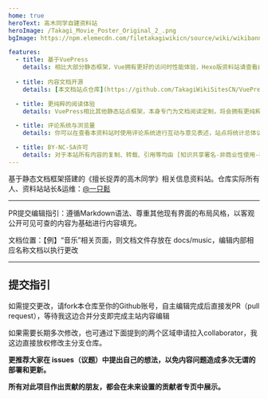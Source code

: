 ```yaml
---
home: true
heroText: 高木同学自建资料站
heroImage: /Takagi_Movie_Poster_Original_2_.png
bgImage: https://npm.elemecdn.com/filetakagiwikicn/source/wiki/wikibanner.webp

features:
  - title: 基于VuePress
    details: 相比大部分静态框架，Vue拥有更好的访问时性能体验，Hexo版资料站请查看由[@青虹空雨](https://wiki.takagi3.cn)维护的资料站
    
  - title: 内容文档开源
    details: [本文档站点仓库](https://github.com/TakagiWikiSitesCN/VuePress-TakagiWiki/)开源，即全站内容文档亦为开源。所有人均可对本站内容进行PR提交编辑（除核心布局配置文件等以外文档）

  - title: 更纯粹的阅读体验
    details: VuePress相比其他静态站点框架，本身专门为文档阅读定制，将会拥有更纯粹的资料阅读体验

  - title: 评论系统与浏览量
    details: 你可以在查看本资料站时使用评论系统进行互动与意见表述，站点将统计总体访客访问量以优化地区浏览体验

  - title: BY-NC-SA许可
    details: 对于本站所有内容的复制、转载、引用等均由 [知识共享署名-非商业性使用-相同方式共享 4.0 国际许可协议](http://creativecommons.org/licenses/by-nc-sa/4.0/) 进行许可
---
```


基于静态文档框架搭建的《擅长捉弄的高木同学》相关信息资料站。仓库实际所有人、资料站站长&运维：[@一只鬆](https://www.takagi.icu/)

------

PR提交编辑指引：遵循Markdown语法、尊重其他现有界面的布局风格，以客观公开可见可查的内容为基础进行内容填充。

文档位置：【例】“音乐”相关页面，则文档文件存放在 docs/music，编辑内部相应名称文档以执行更改

------
## 提交指引

如需提交更改，请fork本仓库至你的Github账号，自主编辑完成后直接发PR（pull request），等待我这边合并分支即完成主站内容编辑

如果需要长期多次修改，也可通过下面提到的两个区域申请拉入collaborator，我这边直接放权修改主分支仓库。

**更推荐大家在 issues（议题）中提出自己的想法，以免内容问题造成多次无谓的部署和更新。**

**所有对此项目作出贡献的朋友，都会在未来设置的贡献者专页中展示。**
